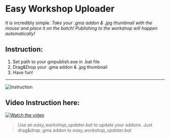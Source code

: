 # Easy Workshop Uploader

It is incredibly simple.
*Take your .gma addon & .jpg thumbnail with the mouse and place it on the batch!
Publishing to the workshop will happen automatically!*

Instruction:
---
1. Set path to your gmpublish.exe in .bat file
2. Drag&Drop your .gma addon & .jpg thumbnail
3. Have fun!
---
![Instruction](https://i.imgur.com/8KgbK5z.png)

Video Instruction here:
---
[![Watch the video](https://i.imgur.com/qGy6mXo.png)](https://youtu.be/JSEF2cHYn8I)

>Use an *easy_workshop_updater.bat* to update your addons.
Just drag&drop .gma addon to *easy_workshop_updater.bat*
